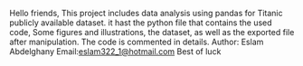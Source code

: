 Hello friends,
This project includes data analysis using pandas for Titanic publicly available dataset.
it hast the python file that contains the used code, Some figures and illustrations, the dataset, as well as the exported file after manipulation.
The code is commented in details.
Author:
Eslam Abdelghany 
Email:eslam322_1@hotmail.com
Best of luck

